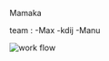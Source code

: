 Mamaka

team :
-Max
-kdij
-Manu

<img src="mamakaWorkd.png"
     alt="work flow"
     style="float: left; margin-right: 10px;" />
